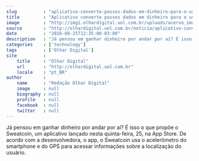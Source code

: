 ```yaml
---
slug          : "aplicativo-converte-passos-dados-em-dinheiro-para-o-usuario"
title         : "Aplicativo converte passos dados em dinheiro para o usuário"
image         : "http://img1.olhardigital.uol.com.br/uploads/acervo_imagens/2016/08/20160825122947_660_420.jpg"
source        : "http://olhardigital.uol.com.br/noticia/aplicativo-converte-passos-dados-em-dinheiro-para-o-usuario/61540"
date          : "2016-08-25T12:35:00-03:00"
description   : "Já pensou em ganhar dinheiro por andar por aí? É isso o que propõe o Sweatcoin, um aplicativo lançado nesta quinta-feira, 25, na App Store. De acordo com a desenvolvedora, o app, o Sweatcoin usa o acelerômetro do smartphone e do GPS para acessar informações sobre a localização do usuário."
categories    : ['technology']
tags          : ['Olhar Digital']
site          :
    title     : "Olhar Digital"
    url       : "http://olhardigital.uol.com.br"
    locale    : "pt_BR"
author        :
    name      : "Redação Olhar Digital"
    image     : null
    biography : null
    profile   : null
    facebook  : null
    twitter   : null
---
```


Já pensou em ganhar dinheiro por andar por aí? É isso o que propõe o Sweatcoin, um aplicativo lançado nesta quinta-feira, 25, na App Store. De acordo com a desenvolvedora, o app, o Sweatcoin usa o acelerômetro do smartphone e do GPS para acessar informações sobre a localização do usuário.
